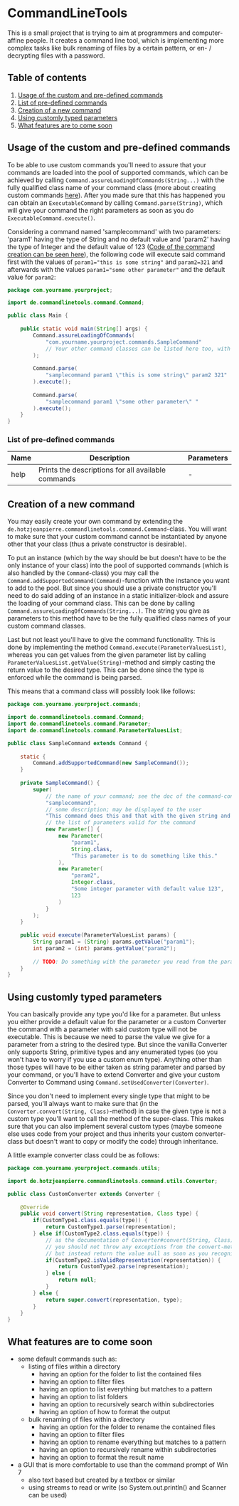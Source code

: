 # CommandLineTools

This is a small project that is trying to aim at programmers and computer-affine people. It creates a command line tool,
which is implementing more complex tasks like bulk renaming of files by a certain pattern, or en- / decrypting files with a password.

## Table of contents

1. [Usage of the custom and pre-defined commands](#usage-of-the-custom-and-pre-defined-commands)
2. [List of pre-defined commands](#list-of-pre-defined-commands)
3. [Creation of a new command](#creation-of-a-new-command)
4. [Using customly typed parameters](#using-customly-typed-parameters)
5. [What features are to come soon](#what-features-are-to-come-soon)

## Usage of the custom and pre-defined commands

To be able to use custom commands you'll need to assure that your commands are loaded into the pool of supported commands, which can be achieved by
calling `Command.assureLoadingOfCommands(String...)` with the fully qualified class name of your command class (more about creating custom
commands [here](#creation-of-a-new-command)). After you made sure that this has happened you can obtain an `ExecutableCommand` by
calling `Command.parse(String)`, which will give your command the right parameters as soon as you do `ExecutableCommand.execute()`.

Considering a command named 'samplecommand' with two parameters: 'param1' having the type of String and no default value
and 'param2' having the type of Integer and the default value of 123 ([Code of the command creation can be seen here](#creation-of-a-new-command)),
the following code will execute said command first with the values of `param1="this is some string"` 
and `param2=321` and afterwards with the values `param1="some other parameter"` and the default value for `param2`:

```Java
package com.yourname.yourproject;

import de.commandlinetools.command.Command;

public class Main {
    
    public static void main(String[] args) {
        Command.assureLoadingOfCommands(
            "com.yourname.yourproject.commands.SampleCommand"
            // Your other command classes can be listed here too, with commas separated
        );
        
        Command.parse(
            "samplecommand param1 \"this is some string\" param2 321"
        ).execute();
        
        Command.parse(
            "samplecommand param1 \"some other parameter\" "
        ).execute();
    }
}
```

### List of pre-defined commands

| Name | Description | Parameters |
|------|-------------|------------|
| help | Prints the descriptions for all available commands | - |

## Creation of a new command

You may easily create your own command by extending the `de.hotzjeanpierre.commandlinetools.command.Command`-class. You will want to make
sure that your custom command cannot be instantiated by anyone other that your class (thus a private constructor is desirable).

To put an instance (which by the way should be but doesn't have to be the only instance of your class) into the pool of supported commands
(which is also handled by the `Command`-class) you may call the `Command.addSupportedCommand(Command)`-function with the instance you want
to add to the pool. But since you should use a private constructor you'll need to do said adding of an instance in a static initializer-block
and assure the loading of your command class. This can be done by calling `Command.assureLoadingOfCommands(String...)`. The string you give
as parameters to this method have to be the fully qualified class names of your custom command classes.

Last but not least you'll have to give the command functionality. This is done by implementing the method `Command.execute(ParameterValuesList)`, whereas
you can get values from the given parameter list by calling `ParameterValuesList.getValue(String)`-method and simply casting the return
value to the desired type. This can be done since the type is enforced while the command is being parsed.

This means that a command class will possibly look like follows:

```Java
package com.yourname.yourproject.commands;

import de.commandlinetools.command.Command;
import de.commandlinetools.command.Parameter;
import de.commandlinetools.command.ParameterValuesList;

public class SampleCommand extends Command {
    
    static {
        Command.addSupportedCommand(new SampleCommand());
    }
    
    private SampleCommand() {
        super(
            // the name of your command; see the doc of the command-constructor
            "samplecommand",
            // some description; may be displayed to the user
            "This command does this and that with the given string and the int you gave.",
            // the list of parameters valid for the command
            new Parameter[] {
                new Parameter(
                    "param1",
                    String.class,
                    "This parameter is to do something like this."
                ),
                new Parameter(
                    "param2",
                    Integer.class,
                    "Some integer parameter with default value 123",
                    123
                )
            }
        );
    }
    
    public void execute(ParameterValuesList params) {
        String param1 = (String) params.getValue("param1");
        int param2 = (int) params.getValue("param2");
        
        // TODO: Do something with the parameter you read from the parameter list.
    }
}
```

## Using customly typed parameters

You can basically provide any type you'd like for a parameter. But unless you either provide a default value for the parameter
or a custom Converter the command with a parameter with said custom type will not be executable. This is because we need to parse
the value we give for a parameter from a string to the desired type. But since the vanilla Converter only supports String, 
primitive types and any enumerated types (so you won't have to worry if you use a custom enum type). Anything other than those
types will have to be either taken as string parameter and parsed by your command, or you'll have to extend Converter and give
your custom Converter to Command using `Command.setUsedConverter(Converter)`.

Since you don't need to implement every single type that might to be parsed, you'll always want to make sure that 
(in the `Converter.convert(String, Class)`-method) in case the given type is not a custom type you'll want to call the method
of the super-class. This makes sure that you can also implement several custom types (maybe someone else uses code from your project
and thus inherits your custom converter-class but doesn't want to copy or modify the code) through inheritance.

A little example converter class could be as follows:
```Java
package com.yourname.yourproject.commands.utils;

import de.hotzjeanpierre.commandlinetools.command.utils.Converter;

public class CustomConverter extends Converter { 
    
    @Override
    public void convert(String representation, Class type) {
        if(CustomType1.class.equals(type)) {
            return CustomType1.parse(representation);
        } else if(CustomType2.class.equals(type)) {
            // as the documentation of Converter#convert(String, Class) declares
            // you should not throw any exceptions from the convert-method
            // but instead return the value null as soon as you recognize an invalid format
            if(CustomType2.isValidRepresentation(representation)) {
                return CustomType2.parse(representation);
            } else {
                return null;
            }
        } else {
            return super.convert(representation, type);
        }
    }
}
```
## What features are to come soon

- some default commands such as:
  - listing of files within a directory
    - having an option for the folder to list the contained files
    - having an option to filter files
    - having an option to list everything but matches to a pattern
    - having an option to list folders
    - having an option to recursively search within subdirectories
    - having an option of how to format the output
  - bulk renaming of files within a directory
    - having an option for the folder to rename the contained files
    - having an option to filter files
    - having an option to rename everything but matches to a pattern
    - having an option to recursively rename within subdirectories
    - having an option to format the result name
- a GUI that is more comfortable to use than the command prompt of Win 7
  - also text based but created by a textbox or similar
  - using streams to read or write (so System.out.println() and Scanner can be used)


















